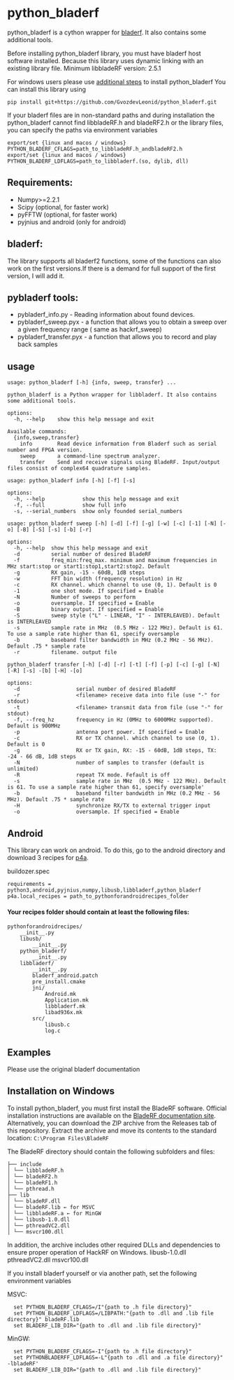 # python_bladerf

python_bladerf is a cython wrapper for [bladerf](https://github.com/Nuand/bladeRF). It also contains some additional tools.

Before installing python_bladerf library, you must have bladerf host software installed. Because this library uses dynamic linking with an existing library file. Minimum libbladeRF version: 2.5.1

For windows users please use [additional steps](#installation-on-windows) to install python_bladerf
You can install this library using
```
pip install git+https://github.com/GvozdevLeonid/python_bladerf.git
```

If your bladerf files are in non-standard paths and during installation the python_bladerf cannot find libbladeRF.h and bladeRF2.h or the library files, you can specify the paths via environment variables
```
export/set {linux and macos / windows}  PYTHON_BLADERF_CFLAGS=path_to_libbladeRF.h_andbladeRF2.h
export/set {linux and macos / windows}  PYTHON_BLADERF_LDFLAGS=path_to_libbladerf.(so, dylib, dll)
```

## Requirements:
* Numpy>=2.2.1
* Scipy (optional, for faster work)
* pyFFTW (optional, for faster work)
* pyjnius and android (only for android)

## bladerf:
The library supports all bladerf2 functions, some of the functions can also work on the first versions.If there is a demand for full support of the first version, I will add it.

## pybladerf tools:
* pybladerf_info.py - Reading information about found devices.
* pybladerf_sweep.pyx - a function that allows you to obtain a sweep over a given frequency range ( same as hackrf_sweep)
* pybladerf_transfer.pyx - a function that allows you to record and play back samples

## usage
```
usage: python_bladerf [-h] {info, sweep, transfer} ...

python_bladerf is a Python wrapper for libbladerf. It also contains some additional tools.

options:
  -h, --help    show this help message and exit

Available commands:
  {info,sweep,transfer}
    info        Read device information from Bladerf such as serial number and FPGA version.
    sweep       a command-line spectrum analyzer.
    transfer    Send and receive signals using BladeRF. Input/output files consist of complex64 quadrature samples.
```
```
usage: python_bladerf info [-h] [-f] [-s]

options:
  -h, --help            show this help message and exit
  -f, --full            show full info
  -s, --serial_numbers  show only founded serial_numbers
```
```
usage: python_bladerf sweep [-h] [-d] [-f] [-g] [-w] [-c] [-1] [-N] [-o] [-B] [-S] [-s] [-b] [-r]

options:
  -h, --help  show this help message and exit
  -d          serial number of desired BladeRF
  -f          freq_min:freq_max. minimum and maximum frequencies in MHz start:stop or start1:stop1,start2:stop2. Default
  -g          RX gain, -15 - 60dB, 1dB steps
  -w          FFT bin width (frequency resolution) in Hz
  -c          RX channel. which channel to use (0, 1). Default is 0
  -1          one shot mode. If specified = Enable
  -N          Number of sweeps to perform
  -o          oversample. If specified = Enable
  -B          binary output. If specified = Enable
  -S          sweep style ("L" - LINEAR, "I" - INTERLEAVED). Default is INTERLEAVED
  -s          sample rate in MHz  (0.5 MHz - 122 MHz). Default is 61. To use a sample rate higher than 61, specify oversample
  -b          baseband filter bandwidth in MHz (0.2 MHz - 56 MHz). Default .75 * sample rate
  -r          filename. output file
```
```
python_bladerf transfer [-h] [-d] [-r] [-t] [-f] [-p] [-c] [-g] [-N] [-R] [-s] -[b] [-H] -[o]

options:
  -d                  serial number of desired BladeRF
  -r                  <filename> receive data into file (use "-" for stdout)
  -t                  <filename> transmit data from file (use "-" for stdout)
  -f, --freq_hz       frequency in Hz (0MHz to 6000MHz supported). Default is 900MHz
  -p                  antenna port power. If specified = Enable
  -c                  RX or TX channel. which channel to use (0, 1). Default is 0
  -g                  RX or TX gain, RX: -15 - 60dB, 1dB steps, TX: -24 - 66 dB, 1dB steps
  -N                  number of samples to transfer (default is unlimited)
  -R                  repeat TX mode. Fefault is off
  -s                  sample rate in MHz  (0.5 MHz - 122 MHz). Default is 61. To use a sample rate higher than 61, specify oversample'
  -b                  baseband filter bandwidth in MHz (0.2 MHz - 56 MHz). Default .75 * sample rate
  -H                  synchronize RX/TX to external trigger input
  -o                  oversample. If specified = Enable
```

## Android
This library can work on android. To do this, go to the android directory and download 3 recipes for [p4a](https://github.com/kivy/python-for-android).

buildozer.spec
```
requirements = python3,android,pyjnius,numpy,libusb,libbladerf,python_bladerf
p4a.local_recipes = path_to_pythonforandroidrecipes_folder
```

#### Your recipes folder should contain at least the following files:
```
pythonforandroidrecipes/
    __init__.py
    libusb/
        __init__.py
    python_bladerf/
        __init__.py
    libbladerf/
        __init__.py
        bladerf_android.patch
        pre_install.cmake
        jni/
            Android.mk
            Application.mk
            libbladerf.mk
            libad936x.mk
        src/
            libusb.c
            log.c
```

## Examples
Please use the original bladerf documentation

## Installation on Windows
To install python_bladerf, you must first install the BladeRF software. Official installation instructions are available on the [BladeRF documentation site](https://github.com/Nuand/bladeRF/wiki/Getting-Started%3A-Windows).
Alternatively, you can download the ZIP archive from the Releases tab of this repository. Extract the archive and move its contents to the standard location: `C:\Program Files\BladeRF`

The BladeRF directory should contain the following subfolders and files:
```
├── include
│ └── libbladeRF.h
│ └── bladeRF2.h
│ └── bladeRF1.h
│ └── pthread.h
├── lib
│ └── bladeRF.dll
│ └── bladeRF.lib ← for MSVC
│ └── libbladeRF.a ← for MinGW
│ └── libusb-1.0.dll
│ └── pthreadVC2.dll
│ └── msvcr100.dll
```


In addition, the archive includes other required DLLs and dependencies to ensure proper operation of HackRF on Windows.
libusb-1.0.dll
pthreadVC2.dll
msvcr100.dll

If you install bladerf yourself or via another path, set the following environment variables

MSVC:
```
  set PYTHON_BLADERF_CFLAGS=/I"{path to .h file directory}"
  set PYTHON_BLADERF_LDFLAGS=/LIBPATH:"{path to .dll and .lib file directory}" bladeRF.lib
  set BLADERF_LIB_DIR="{path to .dll and .lib file directory}"
```
MinGW:
```
  set PYTHON_BLADERF_CFLAGS=-I"{path to .h file directory}"
  set PYTHONBLADERFF_LDFLAGS=-L"{path to .dll and .a file directory}" -lbladeRF'
  set BLADERF_LIB_DIR="{path to .dll and .lib file directory}"
```

